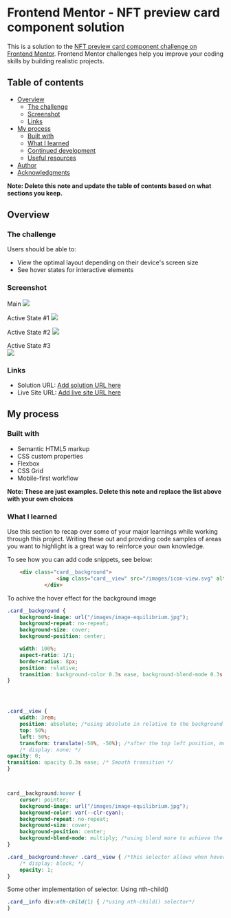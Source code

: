 # Frontend Mentor - NFT preview card component solution

This is a solution to the [NFT preview card component challenge on Frontend Mentor](https://www.frontendmentor.io/challenges/nft-preview-card-component-SbdUL_w0U). Frontend Mentor challenges help you improve your coding skills by building realistic projects. 

## Table of contents

- [Overview](#overview)
  - [The challenge](#the-challenge)
  - [Screenshot](#screenshot)
  - [Links](#links)
- [My process](#my-process)
  - [Built with](#built-with)
  - [What I learned](#what-i-learned)
  - [Continued development](#continued-development)
  - [Useful resources](#useful-resources)
- [Author](#author)
- [Acknowledgments](#acknowledgments)

**Note: Delete this note and update the table of contents based on what sections you keep.**

## Overview

### The challenge

Users should be able to:

- View the optimal layout depending on their device's screen size
- See hover states for interactive elements

### Screenshot
Main
![](/Screenshot%202025-01-19%20213526.png)



Active State #1 
![](/active-state1.png)



Active State #2
![](/active%20state2.png)


Active State #3   
![](/active%20state%203.png)



### Links

- Solution URL: [Add solution URL here](https://your-solution-url.com)
- Live Site URL: [Add live site URL here](https://your-live-site-url.com)

## My process

### Built with

- Semantic HTML5 markup
- CSS custom properties
- Flexbox
- CSS Grid
- Mobile-first workflow

**Note: These are just examples. Delete this note and replace the list above with your own choices**

### What I learned

Use this section to recap over some of your major learnings while working through this project. Writing these out and providing code samples of areas you want to highlight is a great way to reinforce your own knowledge.

To see how you can add code snippets, see below:

```html
	<div class="card__background">
				<img class="card__view" src="/images/icon-view.svg" alt="view icon">
			</div>
```


To achive the hover effect for the background image
```css
.card__background {
	background-image: url("/images/image-equilibrium.jpg");
	background-repeat: no-repeat;
	background-size: cover;
	background-position: center;

	width: 100%;
	aspect-ratio: 1/1;
	border-radius: 8px;
	position: relative;
	transition: background-color 0.3s ease, background-blend-mode 0.3s ease;
}




.card__view {
	width: 3rem;
	position: absolute; /*using absolute in relative to the background for the view icon to be centered via top, left and translate*/
	top: 50%;
	left: 50%;
	transform: translate(-50%, -50%); /*after the top left position, move 50% to left and 50% to up from the position*/
	/* display: none; */
opacity: 0;
transition: opacity 0.3s ease; /* Smooth transition */
}



card__background:hover {
	cursor: pointer;
	background-image: url("/images/image-equilibrium.jpg");
	background-color: var(--clr-cyan);
	background-repeat: no-repeat;
	background-size: cover;
	background-position: center;
	background-blend-mode: multiply; /*using blend more to achieve the desdired color effect*/
}

.card__background:hover .card__view { /*this selector allows when hovered only display the view icon, display:block will not work for transition so used opacity*/
	/* display: block; */
	opacity: 1;
}
```

Some other implementation of selector. Using nth-child()
```css
.card__info div:nth-child(1) { /*using nth-child() selector*/
}

```





